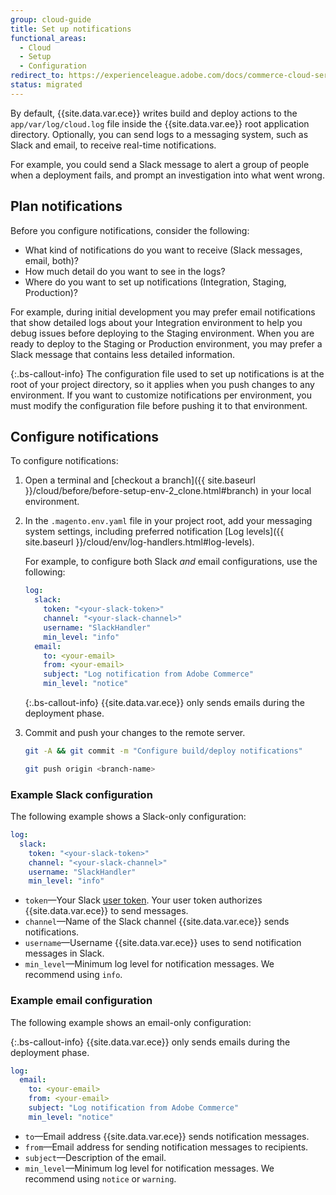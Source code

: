 ```yaml
---
group: cloud-guide
title: Set up notifications
functional_areas:
  - Cloud
  - Setup
  - Configuration
redirect_to: https://experienceleague.adobe.com/docs/commerce-cloud-service/user-guide/configure/env/log/set-up-notifications.html
status: migrated
---
```


By default, {{site.data.var.ece}} writes build and deploy actions to the `app/var/log/cloud.log` file inside the {{site.data.var.ee}} root application directory. Optionally, you can send logs to a messaging system, such as Slack and email, to receive real-time notifications.

For example, you could send a Slack message to alert a group of people when a deployment fails, and prompt an investigation into what went wrong.

## Plan notifications

Before you configure notifications, consider the following:

-  What kind of notifications do you want to receive (Slack messages, email, both)?
-  How much detail do you want to see in the logs?
-  Where do you want to set up notifications (Integration, Staging, Production)?

For example, during initial development you may prefer email notifications that show detailed logs about your Integration environment to help you debug issues before deploying to the Staging environment. When you are ready to deploy to the Staging or Production environment, you may prefer a Slack message that contains less detailed information.

{:.bs-callout-info}
The configuration file used to set up notifications is at the root of your project directory, so it applies when you push changes to any environment. If you want to customize notifications per environment, you must modify the configuration file before pushing it to that environment.

## Configure notifications

To configure notifications:

1. Open a terminal and [checkout a branch]({{ site.baseurl }}/cloud/before/before-setup-env-2_clone.html#branch) in your local environment.
1. In the `.magento.env.yaml` file in your project root, add your messaging system settings, including preferred notification [Log levels]({{ site.baseurl }}/cloud/env/log-handlers.html#log-levels).

    For example, to configure both Slack _and_ email configurations, use the following:

    ```yaml
    log:
      slack:
        token: "<your-slack-token>"
        channel: "<your-slack-channel>"
        username: "SlackHandler"
        min_level: "info"
      email:
        to: <your-email>
        from: <your-email>
        subject: "Log notification from Adobe Commerce"
        min_level: "notice"
    ```

    {:.bs-callout-info}
    {{site.data.var.ece}} only sends emails during the deployment phase.

1. Commit and push your changes to the remote server.

   ```bash
   git -A && git commit -m "Configure build/deploy notifications"
   ```

   ```bash
   git push origin <branch-name>
   ```

### Example Slack configuration

The following example shows a Slack-only configuration:

```yaml
log:
  slack:
    token: "<your-slack-token>"
    channel: "<your-slack-channel>"
    username: "SlackHandler"
    min_level: "info"
```

-  `token`—Your Slack [user token](https://api.slack.com/docs/token-types#user). Your user token authorizes {{site.data.var.ece}} to send messages.
-  `channel`—Name of the Slack channel {{site.data.var.ece}} sends notifications.
-  `username`—Username {{site.data.var.ece}} uses to send notification messages in Slack.
-  `min_level`—Minimum log level for notification messages. We recommend using `info`.

### Example email configuration

The following example shows an email-only configuration:

{:.bs-callout-info}
{{site.data.var.ece}} only sends emails during the deployment phase.

```yaml
log:
  email:
    to: <your-email>
    from: <your-email>
    subject: "Log notification from Adobe Commerce"
    min_level: "notice"
```

-  `to`—Email address {{site.data.var.ece}} sends notification messages.
-  `from`—Email address for sending notification messages to recipients.
-  `subject`—Description of the email.
-  `min_level`—Minimum log level for notification messages. We recommend using `notice` or `warning`.
